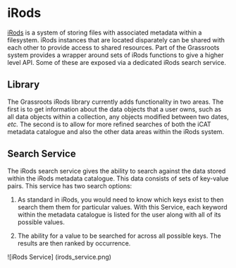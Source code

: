 ﻿# iRods 

[iRods](www.irods.org) is a system of storing files with associated metadata within a filesystem. iRods instances that are located disparately can be shared with each other to provide access to shared resources. Part of the Grassroots system provides a wrapper around sets of iRods functions to give a higher level API. Some of these are exposed via a dedicated iRods search service.

## Library

The Grassroots iRods library currently adds functionality in two areas. The first is to get information about the data objects that a user owns, such as all data objects within a collection, any objects modified between two dates, *etc.* The second is to allow for more refined searches of both the iCAT metadata catalogue and also the other data areas within the iRods system.

## Search Service

The iRods search service gives the ability to search against the data stored within the iRods metadata catalogue. This data consists of sets of key-value pairs. This service has two search options:

1. As standard in iRods, you would need to know which keys exist to then search them them for particular values. With this Service, each keyword within the metadata catalogue is listed for the user along with all of its possible values. 

2. The ability for a value to be searched for across all possible keys. The results are then ranked by occurrence.


![iRods Service] (irods_service.png)

 
